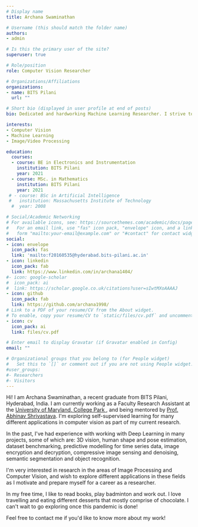 ```yaml
---
# Display name
title: Archana Swaminathan

# Username (this should match the folder name)
authors:
- admin

# Is this the primary user of the site?
superuser: true

# Role/position
role: Computer Vision Researcher

# Organizations/Affiliations
organizations:
- name: BITS Pilani
  url: ""

# Short bio (displayed in user profile at end of posts)
bio: Dedicated and hardworking Machine Learning Researcher. I strive to learn something new every day.

interests:
- Computer Vision
- Machine Learning
- Image/Video Processing

education:
  courses:
  - course: BE in Electronics and Instrumentation
    institution: BITS Pilani
    year: 2021
  - course: MSc. in Mathematics
    institution: BITS Pilani
    year: 2021
 # - course: BSc in Artificial Intelligence
 #   institution: Massachusetts Institute of Technology
  #  year: 2008

# Social/Academic Networking
# For available icons, see: https://sourcethemes.com/academic/docs/page-builder/#icons
#   For an email link, use "fas" icon pack, "envelope" icon, and a link in the
#   form "mailto:your-email@example.com" or "#contact" for contact widget.
social:
- icon: envelope
  icon_pack: fas
  link: 'mailto:f20160535@hyderabad.bits-pilani.ac.in'  
- icon: linkedin
  icon_pack: fab
  link: https://www.linkedin.com/in/archana1404/
#- icon: google-scholar
#  icon_pack: ai
#  link: https://scholar.google.co.uk/citations?user=sIwtMXoAAAAJ
- icon: github
  icon_pack: fab
  link: https://github.com/archana1998/
# Link to a PDF of your resume/CV from the About widget.
# To enable, copy your resume/CV to `static/files/cv.pdf` and uncomment the lines below.
- icon: cv
  icon_pack: ai
  link: files/cv.pdf

# Enter email to display Gravatar (if Gravatar enabled in Config)
email: ""

# Organizational groups that you belong to (for People widget)
#   Set this to `[]` or comment out if you are not using People widget.
#user_groups:
#- Researchers
#- Visitors
---
```


Hi! I am Archana Swaminathan, a recent graduate from BITS Pilani, Hyderabad, India. I am currently working as a Faculty Research Assistant at the <a href ="https://www.umiacs.umd.edu/"> University of Maryland, College Park </a>, and being mentored by <a href = "https://www.cs.umd.edu/~abhinav/"> Prof. Abhinav Shrivastava</a>. I'm exploring self-supervised learning for many different applications in computer vision as part of my current research.

In the past, I've had experience with working with Deep Learning in many projects, some of which are: 3D vision, human shape and pose estimation, dataset benchmarking, predictive modelling for time series data, image encryption and decryption, compressive image sensing and denoising, semantic segmentation and object recognition. 

I'm very interested in research in the areas of Image Processing and Computer Vision, and wish to explore different applications in these fields as I motivate and prepare myself for a career as a researcher.

In my free time, I like to read books, play badminton and work out. I love travelling and eating different desserts that mostly comprise of chocolate. I can't wait to go exploring once this pandemic is done! 

Feel free to contact me if you'd like to know more about my work!


